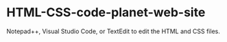 # HTML-CSS-code-planet-web-site
 Notepad++, Visual Studio Code, or TextEdit to edit the HTML and CSS files.
